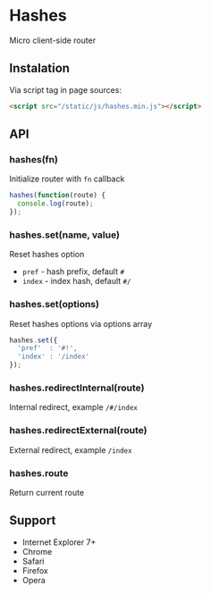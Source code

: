 # Hashes

  Micro client-side router

## Instalation

  Via script tag in page sources:

```html
<script src="/static/js/hashes.min.js"></script>
```

## API

### hashes(fn)

  Initialize router with `fn` callback

```js
hashes(function(route) {
  console.log(route);
});
```

### hashes.set(name, value)

  Reset hashes option

  * `pref` - hash prefix, default `#`
  * `index` - index hash, default `#/`

### hashes.set(options)

  Reset hashes options via options array

```js
hashes.set({
  'pref'  : '#!',
  'index' : '/index'
});
```

### hashes.redirectInternal(route)

  Internal redirect, example `/#/index`

### hashes.redirectExternal(route)

  External redirect, example `/index`

### hashes.route

  Return current route

## Support

* Internet Explorer 7+
* Chrome
* Safari
* Firefox
* Opera
